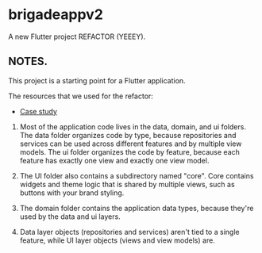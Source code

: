 # brigadeappv2

A new Flutter project REFACTOR (YEEEY).

## NOTES.

This project is a starting point for a Flutter application.

The resources that we used for the refactor:

- [Case study](https://docs.flutter.dev/app-architecture/case-study)

1. Most of the application code lives in the data, domain, and ui folders. The data folder organizes code by type, because repositories and services can be used across different features and by multiple view models. The ui folder organizes the code by feature, because each feature has exactly one view and exactly one view model.

2. The UI folder also contains a subdirectory named "core". Core contains widgets and theme logic that is shared by multiple views, such as buttons with your brand styling.

3. The domain folder contains the application data types, because they're used by the data and ui layers.

4. Data layer objects (repositories and services) aren't tied to a single feature, while UI layer objects (views and view models) are. 